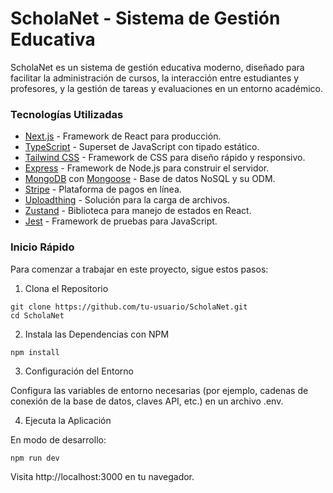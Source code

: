# ScholaNet - Sistema de Gestión Educativa
ScholaNet es un sistema de gestión educativa moderno, diseñado para facilitar la administración de cursos, la interacción entre estudiantes y profesores, y la gestión de tareas y evaluaciones en un entorno académico.

### Tecnologías Utilizadas
- [Next.js](https://nextjs.org/) - Framework de React para producción.
- [TypeScript](https://www.typescriptlang.org/) - Superset de JavaScript con tipado estático.
- [Tailwind CSS](https://tailwindcss.com/) - Framework de CSS para diseño rápido y responsivo.
- [Express](https://expressjs.com/) - Framework de Node.js para construir el servidor.
- [MongoDB](https://www.mongodb.com/) con [Mongoose](https://mongoosejs.com/) - Base de datos NoSQL y su ODM.
- [Stripe](https://stripe.com/) - Plataforma de pagos en línea.
- [Uploadthing](https://uploadthingy.com/) - Solución para la carga de archivos.
- [Zustand](https://zustand-demo.pmnd.rs/) - Biblioteca para manejo de estados en React.
- [Jest](https://jestjs.io/) - Framework de pruebas para JavaScript.

### Inicio Rápido
Para comenzar a trabajar en este proyecto, sigue estos pasos:

1. Clona el Repositorio
```
git clone https://github.com/tu-usuario/ScholaNet.git
cd ScholaNet
```

2. Instala las Dependencias con NPM
```
npm install
```

3. Configuración del Entorno

Configura las variables de entorno necesarias (por ejemplo, cadenas de conexión de la base de datos, claves API, etc.) en un archivo .env.

4. Ejecuta la Aplicación

En modo de desarrollo:
```
npm run dev
```

Visita http://localhost:3000 en tu navegador.
